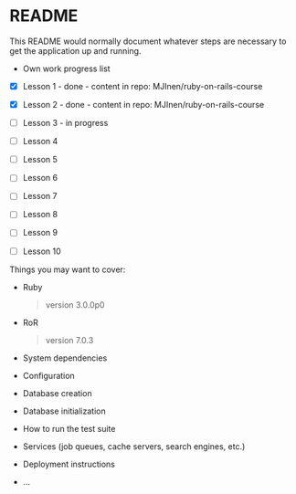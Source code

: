 # README

This README would normally document whatever steps are necessary to get the
application up and running.

* Own work progress list

- [x] Lesson 1 - done - content in repo: MJInen/ruby-on-rails-course
- [x] Lesson 2 - done - content in repo: MJInen/ruby-on-rails-course
- [ ] Lesson 3 - in progress
- [ ] Lesson 4
- [ ] Lesson 5
- [ ] Lesson 6
- [ ] Lesson 7
- [ ] Lesson 8
- [ ] Lesson 9
- [ ] Lesson 10


Things you may want to cover:

* Ruby
  > version 3.0.0p0

* RoR
  > version 7.0.3

* System dependencies

* Configuration

* Database creation

* Database initialization

* How to run the test suite

* Services (job queues, cache servers, search engines, etc.)

* Deployment instructions

* ...
